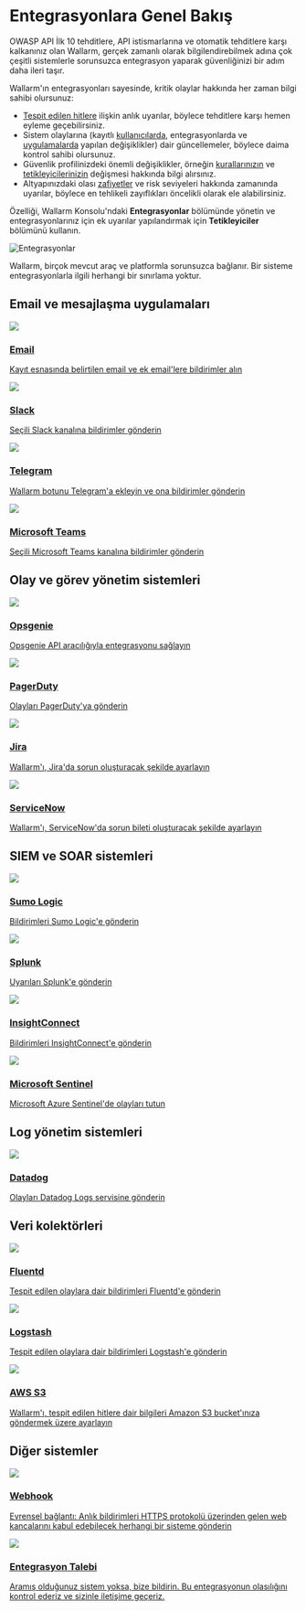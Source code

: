 # Entegrasyonlara Genel Bakış

OWASP API İlk 10 tehditlere, API istismarlarına ve otomatik tehditlere karşı kalkanınız olan Wallarm, gerçek zamanlı olarak bilgilendirebilmek adına çok çeşitli sistemlerle sorunsuzca entegrasyon yaparak güvenliğinizi bir adım daha ileri taşır.

Wallarm'ın entegrasyonları sayesinde, kritik olaylar hakkında her zaman bilgi sahibi olursunuz:

* [Tespit edilen hitlere](../../../user-guides/events/check-attack.md) ilişkin anlık uyarılar, böylece tehditlere karşı hemen eyleme geçebilirsiniz.
* Sistem olaylarına (kayıtlı [kullanıcılarda](../../../user-guides/settings/users.md), entegrasyonlarda ve [uygulamalarda](../../../user-guides/settings/applications.md) yapılan değişiklikler) dair güncellemeler, böylece daima kontrol sahibi olursunuz.
* Güvenlik profilinizdeki önemli değişiklikler, örneğin [kurallarınızın](../../../user-guides/rules/intro.md) ve [tetikleyicilerinizin](../../../user-guides/triggers/triggers.md) değişmesi hakkında bilgi alırsınız.
* Altyapınızdaki olası [zafiyetler](../../../about-wallarm/detecting-vulnerabilities.md) ve risk seviyeleri hakkında zamanında uyarılar, böylece en tehlikeli zayıflıkları öncelikli olarak ele alabilirsiniz.

Özelliği, Wallarm Konsolu'ndaki **Entegrasyonlar** bölümünde yönetin ve entegrasyonlarınız için ek uyarılar yapılandırmak için **Tetikleyiciler** bölümünü kullanın.

![Entegrasyonlar](../../../images/user-guides/settings/integrations/integration-panel.png)

Wallarm, birçok mevcut araç ve platformla sorunsuzca bağlanır. Bir sisteme entegrasyonlarla ilgili herhangi bir sınırlama yoktur.

<link rel="stylesheet" href="/supported-platforms.css?v=1" />

## Email ve mesajlaşma uygulamaları

<div class="do-section">
    <div class="do-main">
        <a class="do-card" href="../email/">
            <img class="non-zoomable" src="../../../../images/integration-icons/email.svg" />
            <h3>Email</h3>
            <p>Kayıt esnasında belirtilen email ve ek email'lere bildirimler alın</p>
        </a>
        <a class="do-card" href="../slack/">
            <img class="non-zoomable" src="../../../../images/integration-icons/slack.png" />
            <h3>Slack</h3>
            <p>Seçili Slack kanalına bildirimler gönderin</p>
        </a>
        <a class="do-card" href="../telegram/">
            <img class="non-zoomable" src="../../../../images/integration-icons/telegram.png" />
            <h3>Telegram</h3>
            <p>Wallarm botunu Telegram'a ekleyin ve ona bildirimler gönderin</p>
        </a>
        <a class="do-card" href="../microsoft-teams/">
            <img class="non-zoomable" src="../../../../images/integration-icons/msteams.svg" />
            <h3>Microsoft Teams</h3>
            <p>Seçili Microsoft Teams kanalına bildirimler gönderin</p>
        </a>
    </div>
</div>

## Olay ve görev yönetim sistemleri

<div class="do-section">
    <div class="do-main">
        <a class="do-card" href="../opsgenie/">
            <img class="non-zoomable" src="../../../../images/integration-icons/opsgenie.png" />
            <h3>Opsgenie</h3>
            <p>Opsgenie API aracılığıyla entegrasyonu sağlayın</p>
        </a>
        <a class="do-card" href="../pagerduty/">
            <img class="non-zoomable" src="../../../../images/integration-icons/pagerduty.png" />
            <h3>PagerDuty</h3>
            <p>Olayları PagerDuty'ya gönderin</p>
        </a>
        <a class="do-card" href="../jira/">
            <img class="non-zoomable" src="../../../../images/integration-icons/jira.png" />
            <h3>Jira</h3>
            <p>Wallarm'ı, Jira'da sorun oluşturacak şekilde ayarlayın</p>
        </a>
        <a class="do-card" href="../servicenow/">
            <img class="non-zoomable" src="../../../../images/integration-icons/servicenow.svg" />
            <h3>ServiceNow</h3>
            <p>Wallarm'ı, ServiceNow'da sorun bileti oluşturacak şekilde ayarlayın</p>
        </a>
    </div>
</div>

## SIEM ve SOAR sistemleri

<div class="do-section">
    <div class="do-main">
        <a class="do-card" href="../sumologic/">
            <img class="non-zoomable" src="../../../../images/integration-icons/sumologic.svg" />
            <h3>Sumo Logic</h3>
            <p>Bildirimleri Sumo Logic'e gönderin</p>
        </a>
        <a class="do-card" href="../splunk/">
            <img class="non-zoomable" src="../../../../images/integration-icons/splunk.png" />
            <h3>Splunk</h3>
            <p>Uyarıları Splunk'e gönderin</p>
        </a>
        <a class="do-card" href="../insightconnect/">
            <img class="non-zoomable" src="../../../../images/integration-icons/insightconnect.svg" />
            <h3>InsightConnect</h3>
            <p>Bildirimleri InsightConnect'e gönderin</p>
        </a>
        <a class="do-card" href="../azure-sentinel/">
            <img class="non-zoomable" src="../../../../images/integration-icons/mssentinel.png" />
            <h3>Microsoft Sentinel</h3>
            <p>Microsoft Azure Sentinel'de olayları tutun</p>
        </a>
    </div>
</div>

## Log yönetim sistemleri

<div class="do-section">
    <div class="do-main">
        <a class="do-card" href="../datadog/">
            <img class="non-zoomable" src="../../../../images/integration-icons/datadog.png" />
            <h3>Datadog</h3>
            <p>Olayları Datadog Logs servisine gönderin</p>
        </a>
    </div>
</div>

## Veri kolektörleri

<div class="do-section">
    <div class="do-main">
        <a class="do-card" href="../fluentd/">
            <img class="non-zoomable" src="../../../../images/integration-icons/fluentd.png" />
            <h3>Fluentd</h3>
            <p>Tespit edilen olaylara dair bildirimleri Fluentd'e gönderin</p>
        </a>
        <a class="do-card" href="../logstash/">
            <img class="non-zoomable" src="../../../../images/integration-icons/logstash.png" />
            <h3>Logstash</h3>
            <p>Tespit edilen olaylara dair bildirimleri Logstash'e gönderin</p>
        </a>
        <a class="do-card" href="../amazon-s3/">
            <img class="non-zoomable" src="../../../../images/integration-icons/awss3.svg" />
            <h3>AWS S3</h3>
            <p>Wallarm'ı, tespit edilen hitlere dair bilgileri Amazon S3 bucket'ınıza göndermek üzere ayarlayın</p>
        </a>
    </div>
</div>

## Diğer sistemler

<div class="do-section">
    <div class="do-main">
        <a class="do-card" href="../webhook/">
            <img class="non-zoomable" src="../../../../images/integration-icons/webhook.svg" />
            <h3>Webhook</h3>
            <p>Evrensel bağlantı: Anlık bildirimleri HTTPS protokolü üzerinden gelen web kancalarını kabul edebilecek herhangi bir sisteme gönderin</p>
        </a>
        <a class="do-card" href="mailto:sales@wallarm.com?subject=Request%20for%20integration%20between%20Wallarm%20and%20<SYSTEM>&body=Hello%20Wallarm%20Sales%20Team%2C%0AIn%20Wallarm%2C%20the%20integration%20with%20<SYSTEM>%20is%20not%20presented%2C%20although%20the%20ability%20to%20integrate%20with%20this%20system%20would%20be%20benefitial%20for%20us.%0A%0AWe%20would%20be%20grateful%20if%20you%20could%20consider%20the%20technical%20feasibility%20of%20this%20integration%20and%20are%20ready%20to%20schedule%20a%20call%20with%20you%20to%20discuss%20our%20requirements%20in%20detail.%0A%0AWe%20are%20looking%20forward%20to%20your%20response.">
            <img class="non-zoomable" src="../../../../images/integration-icons/other-system.svg" />
            <h3>Entegrasyon Talebi</h3>
            <p>Aramış olduğunuz sistem yoksa, bize bildirin. Bu entegrasyonun olasılığını kontrol ederiz ve sizinle iletişime geçeriz.</p>
        </a>
    </div>
</div>

<script src="/supported-platforms.min.js?v=1"></script>